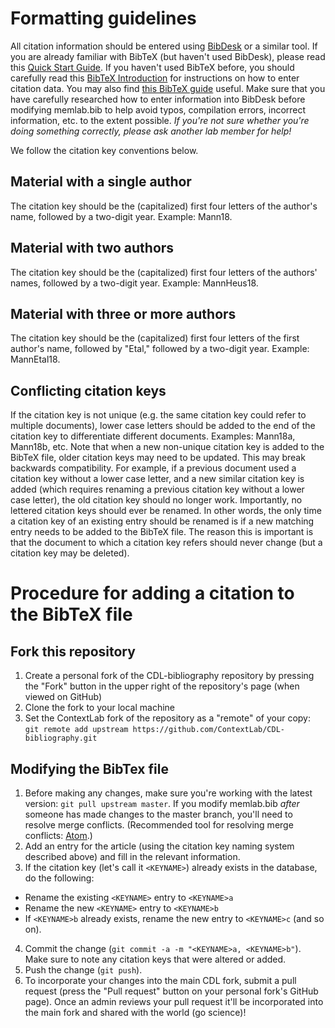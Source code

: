 # Formatting guidelines

All citation information should be entered using [BibDesk](http://bibdesk.sourceforge.net/) or a similar tool.  If you are already familiar with BibTeX (but haven't used BibDesk), please read this [Quick Start Guide](http://bibdesk.sourceforge.net/manual/BibDeskHelp_1.html#SEC5).  If you haven't used BibTeX before, you should carefully read this [BibTeX Introduction](http://bibdesk.sourceforge.net/manual/BibDeskHelp_2.html#SEC12) for instructions on how to enter citation data.  You may also find [this BibTeX guide](http://mirror.hmc.edu/ctan/biblio/bibtex/contrib/doc/btxdoc.pdf) useful.  Make sure that you have carefully researched how to enter information into BibDesk before modifying memlab.bib to help avoid typos, compilation errors, incorrect information, etc. to the extent possible.  *If you're not sure whether you're doing something correctly, please ask another lab member for help!*

We follow the citation key conventions below.

## Material with a single author

The citation key should be the (capitalized) first four letters of the author's name, followed by a two-digit year.  Example: Mann18.

## Material with two authors

The citation key should be the (capitalized) first four letters of the authors' names, followed by a two-digit year. Example: MannHeus18.

## Material with three or more authors

The citation key should be the (capitalized) first four letters of the first author's name, followed by "Etal," followed by a two-digit year.  Example: MannEtal18.

## Conflicting citation keys

If the citation key is not unique (e.g. the same citation key could refer to multiple documents), lower case letters should be added to the end of the citation key to differentiate different documents.  Examples: Mann18a, Mann18b, etc.  Note that when a new non-unique citation key is added to the BibTeX file, older citation keys may need to be updated.
This may break backwards compatibility.  For example, if a previous document used a citation key without a lower case letter, and a new similar citation key is added (which requires renaming a previous citation key without a lower case letter), the old citation key should no longer work.  Importantly, no lettered citation keys should ever be renamed.
In other words, the only time a citation key of an existing entry should be renamed is if a new matching entry needs to be added to the BibTeX file.  The reason this is important is that the document to which a citation key refers should never change (but a citation key may be deleted).

# Procedure for adding a citation to the BibTeX file
## Fork this repository
1. Create a personal fork of the CDL-bibliography repository by pressing the "Fork" button in the upper right of the repository's page (when viewed on GitHub)
2. Clone the fork to your local machine
3. Set the ContextLab fork of the repository as a "remote" of your copy: `git remote add upstream https://github.com/ContextLab/CDL-bibliography.git`

## Modifying the BibTex file
1. Before making any changes, make sure you're working with the latest version: `git pull upstream master`.  If you modify memlab.bib *after* someone has made changes to the master branch, you'll need to resolve merge conflicts.  (Recommended tool for resolving merge conflicts: [Atom](https://github.atom.io/).)
2. Add an entry for the article (using the citation key naming system described above) and fill in the relevant information.
3. If the citation key (let's call it `<KEYNAME>`) already exists in the database, do the following:

  - Rename the existing `<KEYNAME>` entry to `<KEYNAME>a`
  - Rename the new `<KEYNAME>` entry to `<KEYNAME>b`
  - If `<KEYNAME>b` already exists, rename the new entry to `<KEYNAME>c` (and so on).
4. Commit the change (`git commit -a -m "<KEYNAME>a, <KEYNAME>b"`).  Make sure to note any citation keys that were altered or added.
5. Push the change (`git push`).
6. To incorporate your changes into the main CDL fork, submit a pull request (press the "Pull request" button on your personal fork's GitHub page).  Once an admin reviews your pull request it'll be incorporated into the main fork and shared with the world (go science)!
